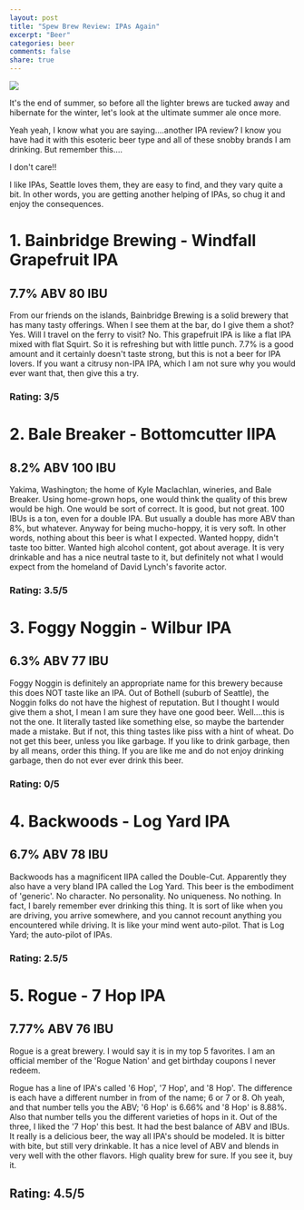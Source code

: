 ```yaml
---
layout: post
title: "Spew Brew Review: IPAs Again"
excerpt: "Beer"
categories: beer
comments: false
share: true
---
```


![](http://www.whatwereeating.com/food-photos/20091117_torrey-pines-ipa-beer.jpg)

It's the end of summer, so before all the lighter brews are tucked away and hibernate for the winter, let's look at the ultimate summer ale once more.

Yeah yeah, I know what you are saying....another IPA review? I know you have had it with this esoteric beer type and all of these snobby brands I am drinking. But remember this....

I don't care!!

I like IPAs, Seattle loves them, they are easy to find, and they vary quite a bit. In other words, you are getting another helping of IPAs, so chug it and enjoy the consequences.




# 1. Bainbridge Brewing - Windfall  Grapefruit IPA 

## 7.7% ABV 80 IBU

From our friends on the islands, Bainbridge Brewing is a solid brewery that has many tasty offerings. When I see them at the bar, do I give them a shot? Yes. Will I travel on the ferry to visit? No. This grapefruit IPA is like a flat IPA mixed with flat Squirt. So it is refreshing but with little punch. 7.7% is a good amount and it certainly doesn't taste strong, but this is not a beer for IPA lovers. If you want a citrusy non-IPA IPA, which I am not sure why you would ever want that, then give this a try. 


### Rating: 3/5

# 2. Bale Breaker - Bottomcutter IIPA


## 8.2% ABV 100 IBU

Yakima, Washington; the home of Kyle Maclachlan, wineries, and Bale Breaker. Using home-grown hops, one would think the quality of this brew would be high. One would be sort of correct. It is good, but not great. 100 IBUs is a ton, even for a double IPA. But usually a double has more ABV than 8%, but whatever. Anyway for being mucho-hoppy, it is very soft. In other words, nothing about this beer is what I expected. Wanted hoppy, didn't taste too bitter. Wanted high alcohol content, got about average. It is very drinkable and has a nice neutral taste to it, but definitely not what I would expect from the homeland of David Lynch's favorite actor.

### Rating: 3.5/5



# 3. Foggy Noggin - Wilbur IPA


## 6.3% ABV  77 IBU

Foggy Noggin is definitely an appropriate name for this brewery because this does NOT taste like an IPA. Out of Bothell (suburb of Seattle), the Noggin folks do not have the highest of reputation. But I thought I would give them a shot, I mean I am sure they have one good beer. Well....this is not the one. It literally tasted like something else, so maybe the bartender made a mistake. But if not, this thing tastes like piss with a hint of wheat. Do not get this beer, unless you like garbage. If you like to drink garbage, then by all means, order this thing. If you are like me and do not enjoy drinking garbage, then do not ever ever drink this beer.

### Rating: 0/5


# 4. Backwoods - Log Yard IPA

## 6.7% ABV 78 IBU

Backwoods has a magnificent IIPA called the Double-Cut. Apparently they also have a very bland IPA called the Log Yard. This beer is the embodiment of 'generic'. No character. No personality. No uniqueness. No nothing. In fact, I barely remember ever drinking this thing. It is sort of like when you are driving, you arrive somewhere, and you cannot recount anything you encountered while driving. It is like your mind went auto-pilot. That is Log Yard; the auto-pilot of IPAs.

### Rating: 2.5/5


# 5. Rogue - 7 Hop IPA

## 7.77% ABV 76 IBU

Rogue is a great brewery. I would say it is in my top 5 favorites. I am an official member of the 'Rogue Nation' and get birthday coupons I never redeem. 

Rogue has a line of IPA's called '6 Hop', '7 Hop', and '8 Hop'. The difference is each have a different number in from of the name; 6 or 7 or 8. Oh yeah, and that number tells you the ABV; '6 Hop' is 6.66% and '8 Hop' is 8.88%. Also that number tells you the different varieties of hops in it. Out of the three, I liked the '7 Hop' this best. It had the best balance of ABV and IBUs. It really is a delicious beer, the way all IPA's should be modeled. It is bitter with bite, but still very drinkable. It has a nice level of ABV and blends in very well with the other flavors. High quality brew for sure. If you see it, buy it.

## Rating: 4.5/5






